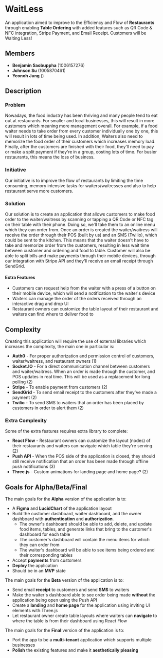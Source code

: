 # **WaitLess**

An application aimed to improve to the Efficiency and Flow of **Restaurants** through enabling **Table Ordering** with added features such as QR Code & NFC integration, Stripe Payment, and Email Receipt. Customers will be Waiting Less!

## **Members**

- **Benjamin Saobuppha** (1006157276)
- **Johnson Su** (1005870461)
- **Yeonoh Jung** ()

## **Description**

### **Problem**

Nowadays, the food industry has been thriving and many people tend to eat out at restaurants. For smaller and local businesses, this will result in more customers which meaning more management overall. For example, if a food waiter needs to take order from every customer individually one by one, this will result in lots of time being used. In addition, Waiters also need to memorize the food order of their customers which increases memory load. Finally, after the customers are finished with their food, they'll need to pay or make a split payment if they're in a group, costing lots of time. For busier restaurants, this means the loss of business.

### **Initiative**

Our initiative is to improve the flow of restaurants by limiting the time consuming, memory intensive tasks for waiters/waitresses and also to help restaurant serve more customers.

### **Solution**

Our solution is to create an application that allows customers to make food order to the waiter/waitress by scanning or tapping a QR Code or NFC tag on their table with their phone. Doing so, we'll take them to an online menu which they can order from. Once an order is created the waiter/waitress will receive the order through their POS (built by us) and an SMS (Twilio), which could be sent to the kitchen. This means that the waiter doesn't have to take and memorize order from the customers, resulting in less wait time between customer and ordering and food to table. Customer will also be able to split bills and make payments through their mobile devices, through our integration with Stripe API and they'll receive an email receipt through SendGrid.

#### **Extra Features**

- Customers can request help from the waiter with a press of a button on their mobile device, which will send a notification to the waiter's device
- Waiters can manage the order of the orders received through an interactive drag and drop UI
- Restaurant owners can customize the table layout of their restaurant and waiters can find where to deliver food to

## **Complexity**

Creating this application will require the use of external libraries which increases the complexity, the main one in particular is:

- **Auth0** - For proper authorization and permission control of customers, waiter/waitress, and restaurant owners (1)
- **Socket.IO** - For a direct communication channel between customers and waiter/waitress. When an order is made through the customer, and POS updates in real time. This will be used as a replacement for long polling (2)
- **Stripe** - To enable payment from customers (2)
- **SendGrid** - To send email receipt to the customers after they've made a payment (2)
- **Twilio** - To send SMS to waiters that an order has been placed by customers in order to alert them (2)

### **Extra Complexity**

Some of the extra features requires extra library to complete:

- **React Flow** - Restaurant owners can customize the layout (nodes) of their restaurants and waiters can navigate which table they're serving (2)
- **Push API** - When the POS side of the application is closed, they should still receive notification that an order has been made through offline push notifications (3)
- **Three.js** - Custom animations for landing page and home page? (2)

## **Goals for Alpha/Beta/Final**

The main goals for the **Alpha** version of the application is to:

- A **Figma** and **LucidChart** of the application layout
- Build the customer dashboard, waiter dashboard, and the owner dashboard with **authentication** and **authorization**.
  - The owner's dashboard should be able to add, delete, and update food items, tables, and generate links that bring to the customer's dashboard for each table
  - The customer's dashboard will contain the menu items for which they can order from
  - The waiter's dashboard will be able to see items being ordered and their corresponding tables
- Accept **payments** from customers
- **Deploy** the application
- Should be in an **MVP** state

The main goals for the **Beta** version of the application is to:

- Send email **receipt** to customers and send **SMS** to waiters
- Make the waiter's dashboard able to see order being made **without** the application being open using the Push API
- Create a **landing** and **home page** for the application using inviting UI elements with Three.js
- Let restaurant owner create table layouts where waiters can **navigate** to where the table is from their dashboard using React Flow

The main goals for the **Final** version of the application is to:

- Port the app to be a **multi-tenant** application which supports multiple businesses
- **Polish** the existing features and make it **aesthetically pleasing**
